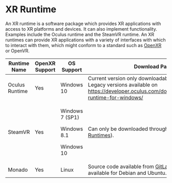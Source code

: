 # XR Runtime

An XR runtime is a software package which provides XR applications with access to XR platforms and devices. It can also implement functionality. Examples include the Oculus runtime and the SteamVR runtime. An XR runtimes can provide XR applications with a variety of interfaces with which to interact with them, which might conform to a standard such as [OpenXR](openxr.md) or OpenVR.&#x20;

<table><thead><tr><th>Runtime Name</th><th width="150">OpenXR Support</th><th>OS Support</th><th>Download Packages</th></tr></thead><tbody><tr><td>Oculus Runtime</td><td>Yes</td><td>Windows 10</td><td>Current version only downloadable through Oculus client. Legacy versions available on <a href="https://developer.oculus.com/downloads/package/oculus-runtime-for-windows/">https://developer.oculus.com/downloads/package/oculus-runtime-for-windows/</a></td></tr><tr><td>SteamVR</td><td>Yes</td><td><p>Windows 7 (SP1)</p><p>Windows 8.1 </p><p>Windows 10</p></td><td>Can only be downloaded through Steam (see <a href="../../../acquisition-resources/software-archiving-guides/archiving-an-xr-runtime.md">Archiving XR Runtimes</a>).</td></tr><tr><td>Monado</td><td>Yes</td><td>Linux</td><td>Source code available from <a href="https://gitlab.freedesktop.org/monado/monado">GitLab</a>, build packages available for Debian and Ubuntu. </td></tr></tbody></table>

